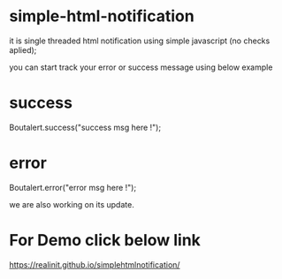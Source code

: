 # simple-html-notification
it is single threaded html notification using simple javascript (no checks aplied);

you can start track your error or success message using below example

# success
Boutalert.success("success msg here !");

# error
Boutalert.error("error msg here !");

we are also working on its update.

# For Demo click below link
https://realinit.github.io/simplehtmlnotification/
